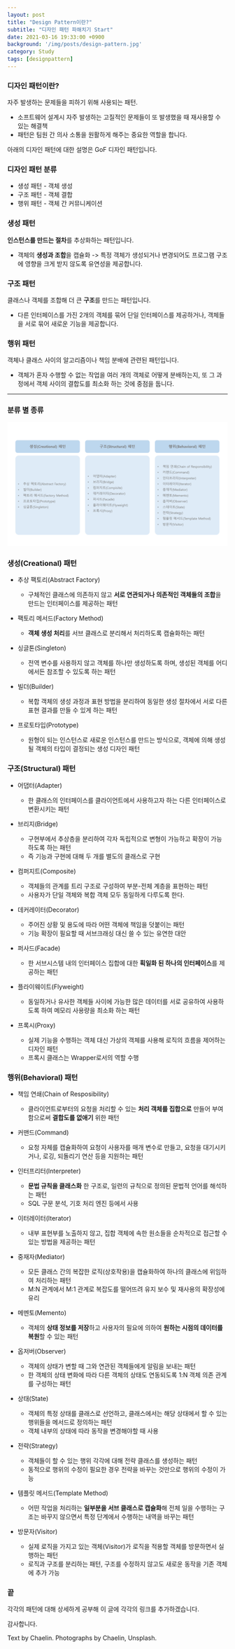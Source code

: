 ```yaml
---
layout: post
title: "Design Pattern이란?"
subtitle: "디자인 패턴 파해치기 Start"
date: 2021-03-16 19:33:00 +0900
background: '/img/posts/design-pattern.jpg'
category: Study
tags: [designpattern]
---
```


### 디자인 패턴이란?
자주 발생하는 문제들을 피하기 위해 사용되는 패턴.

* 소프트웨어 설계시 자주 발생하는 고질적인 문제들이 또 발생했을 때 재사용할 수 있는 해결책
* 패턴은 팀원 간 의사 소통을 원활하게 해주는 중요한 역할을 합니다.

<p class="hight-block">아래의 디자인 패턴에 대한 설명은 GoF 디자인 패턴입니다.</p>

### 디자인 패턴 분류
* 생성 패턴 - 객체 생성
* 구조 패턴 - 객체 결합
* 행위 패턴 - 객체 간 커뮤니케이션

### 생성 패턴
**인스턴스를 만드는 절차**를 추상화하는 패턴입니다.
- 객체의 **생성과 조합**을 캡슐화 -> 특정 객체가 생성되거나 변경되어도 프로그램 구조에 영향을 크게 받지 않도록 유연성을 제공합니다.

### 구조 패턴
클래스나 객체를 조합해 더 큰 **구조**를 만드는 패턴입니다.
- 다른 인터페이스를 가진 2개의 객체를 묶어 단일 인터페이스를 제공하거나, 객체들을 서로 묶어 새로운 기능을 제공합니다.

### 행위 패턴
객체나 클래스 사이의 알고리즘이나 책임 분배에 관련된 패턴입니다.
- 객체가 혼자 수행할 수 없는 작업을 여러 개의 객체로 어떻게 분배하는지, 또 그 과정에서 객체 사이의 결합도를 최소화 하는 것에 중점을 둡니다.

*****

### 분류 별 종류
<img class="img-fluid" src="/img/posts/inPost/types-of-designpattern.png">

### 생성(Creational) 패턴 
* 추상 팩토리(Abstract Factory)
    - 구체적인 클래스에 의존하지 않고 **서로 연관되거나 의존적인 객체들의 조합**을 만드는 인터페이스를 제공하는 패턴

* 팩토리 메서드(Factory Method)
    - **객체 생성 처리**를 서브 클래스로 분리해서 처리하도록 캡슐화하는 패턴

* 싱글톤(Singleton)
    - 전역 변수를 사용하지 않고 객체를 하나만 생성하도록 하며, 생성된 객체를 어디에서든 참조할 수 있도록 하는 패턴

* 빌더(Builder)
    - 복합 객체의 생성 과정과 표현 방법을 분리하여 동일한 생성 절차에서 서로 다른 표현 결과를 만들 수 있게 하는 패턴

* 프로토타입(Prototype)
    - 원형이 되는 인스턴스로 새로운 인스턴스를 만드는 방식으로, 객체에 의해 생성될 객체의 타입이 결정되는 생성 디자인 패턴

### 구조(Structural) 패턴
* 어댑터(Adapter)
    - 한 클래스의 인터페이스를 클라이언트에서 사용하고자 하는 다른 인터페이스로 변환시키는 패턴

* 브리지(Bridge)
    - 구현부에서 추상층을 분리하여 각자 독립적으로 변형이 가능하고 확장이 가능하도록 하는 패턴
    - 즉 기능과 구현에 대해 두 개를 별도의 클래스로 구현

* 컴퍼지트(Composite)
    - 객체들의 관계를 트리 구조로 구성하여 부분-전체 계층을 표현하는 패턴
    - 사용자가 단일 객체와 복합 객체 모두 동일하게 다루도록 한다.

* 데커레이터(Decorator)
    - 주어진 상황 및 용도에 따라 어떤 객체에 책임을 덧붙이는 패턴
    - 기능 확장이 필요할 때 서브크래싱 대신 쓸 수 있는 유연한 대안

* 퍼사드(Facade)
    - 한 서브시스템 내의 인터페이스 집합에 대한 **획일화 된 하나의 인터페이스**를 제공하는 패턴

* 플라이웨이트(Flyweight)
    - 동일하거나 유사한 객체들 사이에 가능한 많은 데이터를 서로 공유하여 사용하도록 하여 메모리 사용량을 최소화 하는 패턴

* 프록시(Proxy)
    - 실제 기능을 수행하는 객체 대신 가상의 객체를 사용해 로직의 흐름을 제어하는 디자인 패턴
    - 프록시 클래스는 Wrapper로서의 역할 수행

### 행위(Behavioral) 패턴
* 책임 연쇄(Chain of Resposibility)
    - 클라이언트로부터의 요청을 처리할 수 있는 **처리 객체를 집합으로** 만들어 부여함으로써 **결합도를 없애기** 위한 패턴 

* 커맨드(Command)
    - 요청 자체를 캡슐화하여 요청이 사용자를 매개 변수로 만들고, 요청을 대기시키거나, 로깅, 되돌리기 연산 등을 지원하는 패턴

* 인터프리터(Interpreter)
    - **문법 규칙을 클래스화** 한 구조로, 일련의 규칙으로 정의된 문법적 언어를 해석하는 패턴
    - SQL 구문 분석, 기호 처리 엔진 등에서 사용

* 이터레이터(Iterator)
    - 내부 표현부를 노출하지 않고, 집합 객체에 속한 원소들을 순차적으로 접근할 수 있는 방법을 제공하는 패턴

* 중재자(Mediator)
    - 모든 클래스 간의 복잡한 로직(상호작용)을 캡슐화하여 하나의 클래스에 위임하여 처리하는 패턴
    - M:N 관계에서 M:1 관계로 복잡도를 떨어뜨려 유지 보수 및 재사용의 확장성에 유리

* 메멘토(Memento)
    - 객체의 **상태 정보를 저장**하고 사용자의 필요에 의하여 **원하는 시점의 데이터를 복원**할 수 있는 패턴

* 옵저버(Observer)
    - 객체의 상태가 변할 때 그와 연관된 객체들에게 알림을 보내는 패턴
    - 한 객체의 상태 변화에 따라 다른 객체의 상태도 연동되도록 1:N 객체 의존 관계를 구성하는 패턴

* 상태(State)
    - 객체의 특정 상태를 클래스로 선언하고, 클래스에서는 해당 상태에서 할 수 있는 행위들을 메서드로 정의하는 패턴 
    - 객체 내부의 상태에 따라 동작을 변경해야할 때 사용

* 전략(Strategy)
    - 객체들이 할 수 있는 행위 각각에 대해 전략 클래스를 생성하는 패턴
    - 동적으로 행위의 수정이 필요한 경우 전략을 바꾸는 것만으로 행위의 수정이 가능

* 템플릿 메서드(Template Method)
    - 어떤 작업을 처리하는 **일부분을 서브 클래스로 캡슐화**해 전체 일을 수행하는 구조는 바꾸지 않으면서 특정 단계에서 수행하는 내역을 바꾸는 패턴

* 방문자(Visitor)
    - 실제 로직을 가지고 있는 객체(Visitor)가 로직을 적용할 객체를 방문하면서 실행하는 패턴
    - 로직과 구조를 분리하는 패턴, 구조를 수정하지 않고도 새로운 동작을 기존 객체에 추가 가능

### 끝
각각의 패턴에 대해 상세하게 공부해 이 글에 각각의 링크를 추가하겠습니다.

감사합니다.

<p class = "placeholder">Text by Chaelin. Photographs by Chaelin, Unsplash.</p>